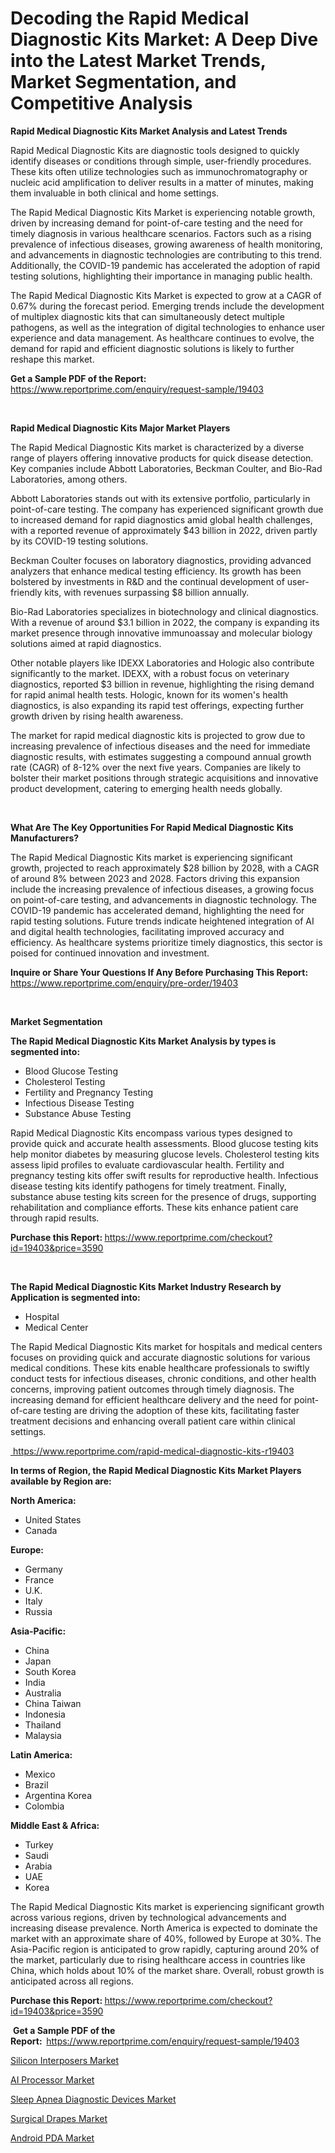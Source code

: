 <p><h1>Decoding the Rapid Medical Diagnostic Kits Market: A Deep Dive into the Latest Market Trends, Market Segmentation, and Competitive Analysis</h1></p><p><strong>Rapid Medical Diagnostic Kits Market Analysis and Latest Trends</strong></p>
<p><p>Rapid Medical Diagnostic Kits are diagnostic tools designed to quickly identify diseases or conditions through simple, user-friendly procedures. These kits often utilize technologies such as immunochromatography or nucleic acid amplification to deliver results in a matter of minutes, making them invaluable in both clinical and home settings.</p><p>The Rapid Medical Diagnostic Kits Market is experiencing notable growth, driven by increasing demand for point-of-care testing and the need for timely diagnosis in various healthcare scenarios. Factors such as a rising prevalence of infectious diseases, growing awareness of health monitoring, and advancements in diagnostic technologies are contributing to this trend. Additionally, the COVID-19 pandemic has accelerated the adoption of rapid testing solutions, highlighting their importance in managing public health.</p><p>The Rapid Medical Diagnostic Kits Market is expected to grow at a CAGR of 0.67% during the forecast period. Emerging trends include the development of multiplex diagnostic kits that can simultaneously detect multiple pathogens, as well as the integration of digital technologies to enhance user experience and data management. As healthcare continues to evolve, the demand for rapid and efficient diagnostic solutions is likely to further reshape this market.</p></p>
<p><strong>Get a Sample PDF of the Report:&nbsp;</strong> <a href="https://www.reportprime.com/enquiry/request-sample/19403?utm_campaign=1159&utm_medium=2&utm_source=Github&utm_content=ia&utm_term=25122024&utm_id=rapid-medical-diagnostic-kits">https://www.reportprime.com/enquiry/request-sample/19403</a></p>
<p>&nbsp;</p>
<p><strong>Rapid Medical Diagnostic Kits Major Market Players</strong></p>
<p><p>The Rapid Medical Diagnostic Kits market is characterized by a diverse range of players offering innovative products for quick disease detection. Key companies include Abbott Laboratories, Beckman Coulter, and Bio-Rad Laboratories, among others.</p><p>Abbott Laboratories stands out with its extensive portfolio, particularly in point-of-care testing. The company has experienced significant growth due to increased demand for rapid diagnostics amid global health challenges, with a reported revenue of approximately $43 billion in 2022, driven partly by its COVID-19 testing solutions.</p><p>Beckman Coulter focuses on laboratory diagnostics, providing advanced analyzers that enhance medical testing efficiency. Its growth has been bolstered by investments in R&D and the continual development of user-friendly kits, with revenues surpassing $8 billion annually.</p><p>Bio-Rad Laboratories specializes in biotechnology and clinical diagnostics. With a revenue of around $3.1 billion in 2022, the company is expanding its market presence through innovative immunoassay and molecular biology solutions aimed at rapid diagnostics.</p><p>Other notable players like IDEXX Laboratories and Hologic also contribute significantly to the market. IDEXX, with a robust focus on veterinary diagnostics, reported $3 billion in revenue, highlighting the rising demand for rapid animal health tests. Hologic, known for its women's health diagnostics, is also expanding its rapid test offerings, expecting further growth driven by rising health awareness.</p><p>The market for rapid medical diagnostic kits is projected to grow due to increasing prevalence of infectious diseases and the need for immediate diagnostic results, with estimates suggesting a compound annual growth rate (CAGR) of 8-12% over the next five years. Companies are likely to bolster their market positions through strategic acquisitions and innovative product development, catering to emerging health needs globally.</p></p>
<p>&nbsp;</p>
<p><strong>What Are The Key Opportunities For Rapid Medical Diagnostic Kits Manufacturers?</strong></p>
<p><p>The Rapid Medical Diagnostic Kits market is experiencing significant growth, projected to reach approximately $28 billion by 2028, with a CAGR of around 8% between 2023 and 2028. Factors driving this expansion include the increasing prevalence of infectious diseases, a growing focus on point-of-care testing, and advancements in diagnostic technology. The COVID-19 pandemic has accelerated demand, highlighting the need for rapid testing solutions. Future trends indicate heightened integration of AI and digital health technologies, facilitating improved accuracy and efficiency. As healthcare systems prioritize timely diagnostics, this sector is poised for continued innovation and investment.</p></p>
<p><strong>Inquire or Share Your Questions If Any Before Purchasing This Report:</strong> <a href="https://www.reportprime.com/enquiry/pre-order/19403?utm_campaign=1159&utm_medium=2&utm_source=Github&utm_content=ia&utm_term=25122024&utm_id=rapid-medical-diagnostic-kits">https://www.reportprime.com/enquiry/pre-order/19403</a></p>
<p>&nbsp;</p>
<p><strong>Market Segmentation</strong></p>
<p><strong>The Rapid Medical Diagnostic Kits Market Analysis by types is segmented into:</strong></p>
<p><ul><li>Blood Glucose Testing</li><li>Cholesterol Testing</li><li>Fertility and Pregnancy Testing</li><li>Infectious Disease Testing</li><li>Substance Abuse Testing</li></ul></p>
<p><p>Rapid Medical Diagnostic Kits encompass various types designed to provide quick and accurate health assessments. Blood glucose testing kits help monitor diabetes by measuring glucose levels. Cholesterol testing kits assess lipid profiles to evaluate cardiovascular health. Fertility and pregnancy testing kits offer swift results for reproductive health. Infectious disease testing kits identify pathogens for timely treatment. Finally, substance abuse testing kits screen for the presence of drugs, supporting rehabilitation and compliance efforts. These kits enhance patient care through rapid results.</p></p>
<p><strong>Purchase this Report:&nbsp;</strong><a href="https://www.reportprime.com/checkout?id=19403&price=3590&utm_campaign=1159&utm_medium=2&utm_source=Github&utm_content=ia&utm_term=25122024&utm_id=rapid-medical-diagnostic-kits">https://www.reportprime.com/checkout?id=19403&price=3590</a></p>
<p>&nbsp;</p>
<p><strong>The Rapid Medical Diagnostic Kits Market Industry Research by Application is segmented into:</strong></p>
<p><ul><li>Hospital</li><li>Medical Center</li></ul></p>
<p><p>The Rapid Medical Diagnostic Kits market for hospitals and medical centers focuses on providing quick and accurate diagnostic solutions for various medical conditions. These kits enable healthcare professionals to swiftly conduct tests for infectious diseases, chronic conditions, and other health concerns, improving patient outcomes through timely diagnosis. The increasing demand for efficient healthcare delivery and the need for point-of-care testing are driving the adoption of these kits, facilitating faster treatment decisions and enhancing overall patient care within clinical settings.</p></p>
<p><a href="https://www.reportprime.com/rapid-medical-diagnostic-kits-r19403?utm_campaign=1159&utm_medium=2&utm_source=Github&utm_content=ia&utm_term=25122024&utm_id=rapid-medical-diagnostic-kits">&nbsp;https://www.reportprime.com/rapid-medical-diagnostic-kits-r19403</a></p>
<p><strong>In terms of Region, the Rapid Medical Diagnostic Kits Market Players available by Region are:</strong></p>
<p>
    <p> <strong> North America: </strong>
        <ul>
            <li>United States</li>
            <li>Canada</li>
        </ul>
        </p> 
    <p> <strong> Europe: </strong>
        <ul>
            <li>Germany</li>
            <li>France</li>
            <li>U.K.</li>
            <li>Italy</li>
            <li>Russia</li>
        </ul>
        </p> 
    <p> <strong> Asia-Pacific: </strong>
        <ul>
            <li>China</li>
            <li>Japan</li>
            <li>South Korea</li>
            <li>India</li>
            <li>Australia</li>
            <li>China Taiwan</li>
            <li>Indonesia</li>
            <li>Thailand</li>
            <li>Malaysia</li>
        </ul>
        </p> 
    <p> <strong> Latin America: </strong>
        <ul>
            <li>Mexico</li>
            <li>Brazil</li>
            <li>Argentina Korea</li>
            <li>Colombia</li>
        </ul>
        </p> 
    <p> <strong> Middle East & Africa: </strong>
        <ul>
            <li>Turkey</li>
            <li>Saudi</li>
            <li>Arabia</li>
            <li>UAE</li>
            <li>Korea</li>
        </ul>
    </p>
    </p>
<p><p>The Rapid Medical Diagnostic Kits market is experiencing significant growth across various regions, driven by technological advancements and increasing disease prevalence. North America is expected to dominate the market with an approximate share of 40%, followed by Europe at 30%. The Asia-Pacific region is anticipated to grow rapidly, capturing around 20% of the market, particularly due to rising healthcare access in countries like China, which holds about 10% of the market share. Overall, robust growth is anticipated across all regions.</p></p>
<p><strong>Purchase this Report: </strong><a href="https://www.reportprime.com/checkout?id=19403&price=3590&utm_campaign=1159&utm_medium=2&utm_source=Github&utm_content=ia&utm_term=25122024&utm_id=rapid-medical-diagnostic-kits">https://www.reportprime.com/checkout?id=19403&price=3590</a></p>
<p>&nbsp;<strong>Get a Sample PDF of the Report:&nbsp;&nbsp;</strong><a href="https://www.reportprime.com/enquiry/request-sample/19403?utm_campaign=1159&utm_medium=2&utm_source=Github&utm_content=ia&utm_term=25122024&utm_id=rapid-medical-diagnostic-kits">https://www.reportprime.com/enquiry/request-sample/19403</a></p>
<p><strong></strong></p>
<p><p><a href="https://www.linkedin.com/pulse/silicon-interposers-market-outlook-growth-trends-101-cagr-8mg3e?utm_campaign=1159&utm_medium=2&utm_source=Github&utm_content=ia&utm_term=25122024&utm_id=rapid-medical-diagnostic-kits">Silicon Interposers Market</a></p><p><a href="https://www.linkedin.com/pulse/success-formula-growing-ai-processor-market-analysispromising-xbhre?utm_campaign=1159&utm_medium=2&utm_source=Github&utm_content=ia&utm_term=25122024&utm_id=rapid-medical-diagnostic-kits">AI Processor Market</a></p><p><a href="https://github.com/yankimber90yankim/Market-Research-Report-List-1/blob/main/sleep-apnea-diagnostic-devices-market.md?utm_campaign=1159&utm_medium=2&utm_source=Github&utm_content=ia&utm_term=25122024&utm_id=rapid-medical-diagnostic-kits">Sleep Apnea Diagnostic Devices Market</a></p><p><a href="https://github.com/lisaeichler20775/Market-Research-Report-List-1/blob/main/surgical-drapes-market.md?utm_campaign=1159&utm_medium=2&utm_source=Github&utm_content=ia&utm_term=25122024&utm_id=rapid-medical-diagnostic-kits">Surgical Drapes Market</a></p><p><a href="https://www.linkedin.com/pulse/comprehensive-evaluation-android-pda-market-size-anticipating-rwvte?utm_campaign=1159&utm_medium=2&utm_source=Github&utm_content=ia&utm_term=25122024&utm_id=rapid-medical-diagnostic-kits">Android PDA Market</a></p></p>